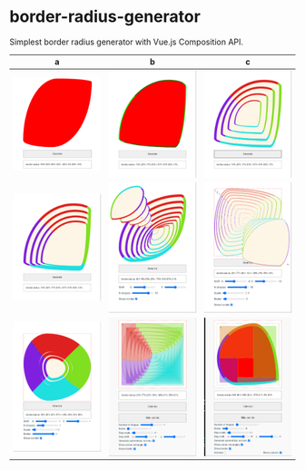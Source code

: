 # border-radius-generator

Simplest border radius generator with Vue.js Composition API.

 a | b | c
-----|-----|---
![](src/assets/renders/2020-12-13_18-01-48.png) | ![](src/assets/renders/2020-12-15_19-09-39.png) | ![](src/assets/renders/2020-12-15_19-41-34.png)
![](src/assets/renders/2020-12-15_19-54-58.png) | ![](src/assets/renders/2020-12-16_3-31-57.png) | ![](src/assets/renders/2020-12-16_4-05-10.png)
![](src/assets/renders/2020-12-16_18-09-52.png) | ![](src/assets/renders/2020-12-17_2-51-34.png) | ![](src/assets/renders/2020-12-17_4-17-07.png)
